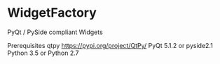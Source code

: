 # WidgetFactory
PyQt / PySide compliant Widgets

Prerequisites
  qtpy
    https://pypi.org/project/QtPy/
  PyQt 5.1.2 or pyside2.1
  Python 3.5 or Python 2.7
